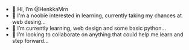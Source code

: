 - 👋 Hi, I’m @HenkkaMrn
- 👀 I'm a noobie interested in learning, currently taking my chances at web desing...
- 🌱 I’m currently learning, web design and some basic python...
- 💞️ I’m looking to collaborate on anything that could help me learn and step forward...
